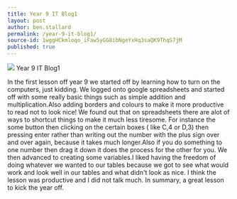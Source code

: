 ```yaml
---
title: Year 9 IT Blog1
layout: post
author: ben.stallard
permalink: /year-9-it-blog1/
source-id: 1wggHCkmloqo_iFaw5yGG8ibNgeYxHq3saQK9ThqS7jM
published: true
---
```

<img src="https://github.com/benstallard/benstallard.github.io/blob/master/images/spreadsheets.jpg?raw=true">
Year 9 IT Blog1

In the first lesson off year 9 we started off by learning how to turn on the computers, just kidding. We logged onto google spreadsheets and started off with some really basic things such as simple addition and multiplication.Also adding borders and colours to make it more productive to read not to look nice! We found out that on spreadsheets there are alot of ways to shortcut things to make it much less tiresome. For instance the some button then clicking on the certain boxes ( like C,4 or D,3) then pressing enter rather than writing out the number with the plus sign over and over again, because it takes much longer.Also if you do something to one number then drag it down it does the process for the other for you. We then advanced to creating some variables.I liked having the freedom of doing whatever we wanted to our tables because we got to see what would work and look well in our tables and what didn't look as nice. 
 I think the lesson was productive and I did not talk much. In summary, a great lesson to kick the year off.

